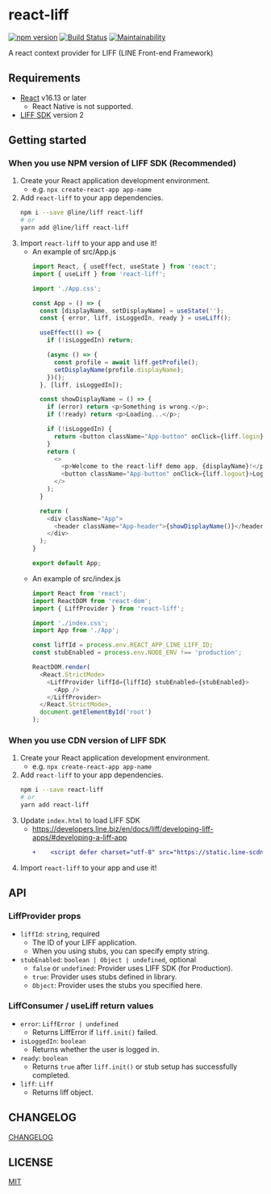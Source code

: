 # react-liff
[![npm version](https://badge.fury.io/js/react-liff.svg)](https://badge.fury.io/js/react-liff)
[![Build Status](https://github.com/epaew/react-liff/workflows/Run%20Tests/badge.svg)](https://github.com/epaew/react-liff/actions?query=workflow%3A%22Run+Tests%22+branch%3A%22master%22)
[![Maintainability](https://api.codeclimate.com/v1/badges/4ff4ef0a7a4343c6ae52/maintainability)](https://codeclimate.com/github/epaew/react-liff/maintainability)

A react context provider for LIFF (LINE Front-end Framework)

## Requirements
* [React](https://reactjs.org/) v16.13 or later
  * React Native is not supported.
* [LIFF SDK](https://developers.line.biz/en/docs/liff/release-notes/#liff-version-and-release-date) version 2

## Getting started
### When you use NPM version of LIFF SDK (Recommended)
1. Create your React application development environment.
    * e.g. `npx create-react-app app-name`
2. Add `react-liff` to your app dependencies.
    ```sh
    npm i --save @line/liff react-liff
    # or
    yarn add @line/liff react-liff
    ```
3. Import `react-liff` to your app and use it!
    * An example of src/App.js
        ```javascript
        import React, { useEffect, useState } from 'react';
        import { useLiff } from 'react-liff';

        import './App.css';

        const App = () => {
          const [displayName, setDisplayName] = useState('');
          const { error, liff, isLoggedIn, ready } = useLiff();

          useEffect(() => {
            if (!isLoggedIn) return;

            (async () => {
              const profile = await liff.getProfile();
              setDisplayName(profile.displayName);
            })();
          }, [liff, isLoggedIn]);

          const showDisplayName = () => {
            if (error) return <p>Something is wrong.</p>;
            if (!ready) return <p>Loading...</p>;

            if (!isLoggedIn) {
              return <button className="App-button" onClick={liff.login}>Login</button>;
            }
            return (
              <>
                <p>Welcome to the react-liff demo app, {displayName}!</p>
                <button className="App-button" onClick={liff.logout}>Logout</button>
              </>
            );
          }

          return (
            <div className="App">
              <header className="App-header">{showDisplayName()}</header>
            </div>
          );
        }

        export default App;
        ```
    * An example of src/index.js
        ```javascript
        import React from 'react';
        import ReactDOM from 'react-dom';
        import { LiffProvider } from 'react-liff';

        import './index.css';
        import App from './App';

        const liffId = process.env.REACT_APP_LINE_LIFF_ID;
        const stubEnabled = process.env.NODE_ENV !== 'production';

        ReactDOM.render(
          <React.StrictMode>
            <LiffProvider liffId={liffId} stubEnabled={stubEnabled}>
              <App />
            </LiffProvider>
          </React.StrictMode>,
          document.getElementById('root')
        );
        ```

### When you use CDN version of LIFF SDK
1. Create your React application development environment.
    * e.g. `npx create-react-app app-name`
2. Add `react-liff` to your app dependencies.
    ```sh
    npm i --save react-liff
    # or
    yarn add react-liff
    ```
3. Update `index.html` to load LIFF SDK
    * https://developers.line.biz/en/docs/liff/developing-liff-apps/#developing-a-liff-app
        ```diff
        +    <script defer charset="utf-8" src="https://static.line-scdn.net/liff/edge/2/sdk.js"></script>
        ```
4. Import `react-liff` to your app and use it!

## API
### LiffProvider props
* `liffId`: `string`, required
  * The ID of your LIFF application.
  * When you using stubs, you can specify empty string.
* `stubEnabled`: `boolean | Object | undefined`, optional
  * `false` or `undefined`: Provider uses LIFF SDK (for Production).
  * `true`: Provider uses stubs defined in library.
  * `Object`: Provider uses the stubs you specified here.

### LiffConsumer / useLiff return values
* `error`: `LiffError | undefined`
  * Returns LiffError if `liff.init()` failed.
* `isLoggedIn`: `boolean`
  * Returns whether the user is logged in.
* `ready`: `boolean`
  * Returns `true` after `liff.init()` or stub setup has successfully completed.
* `liff`: `Liff`
  * Returns liff object.

## CHANGELOG
[CHANGELOG](./CHANGELOG.md)

## LICENSE
[MIT](./LICENSE)
